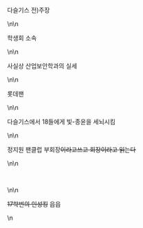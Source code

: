 <p>다슬기스 전)주장</p>\n\n<p>학생회 소속</p>\n\n<p>사실상 산업보안학과의 실세</p>\n\n<p>롯데팬</p>\n\n<p>다슬기스에서 18들에게 빛-종윤을 세뇌시킴</p>\n\n<p>정지원 팬클럽 부회장<s>이라고쓰고 회장이라고 읽는다</s></p>\n\n<p>&nbsp;</p>\n\n<p><s>17학번의 인성킹</s> 읍읍</p>\n